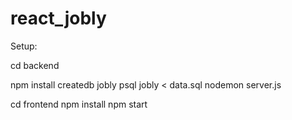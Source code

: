 # react_jobly

Setup:

cd backend

npm install
createdb jobly
psql jobly < data.sql
nodemon server.js

cd frontend
npm install
npm start
